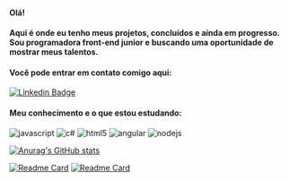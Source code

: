 #### Olá!

#### Aqui é onde eu tenho meus projetos, concluídos e ainda em progresso. Sou programadora front-end junior e buscando uma oportunidade de mostrar meus talentos. 

#### Você pode entrar em contato comigo aqui:
[![Linkedin Badge](https://img.shields.io/badge/Linkedin-323330?style=for-the-badge&logo=linkedin&logoColor=blue)](https://www.linkedin.com/in/gianna-marins-734944234/) &nbsp;


#### Meu conhecimento e o que estou estudando:
![javascript](https://img.shields.io/badge/JavaScript-323330?style=for-the-badge&logo=javascript&logoColor=F7DF1E)
![c#](https://img.shields.io/badge/C%23-239120?style=for-the-badge&logo=c-sharp&logoColor=white)
![html5](https://img.shields.io/badge/HTML5-E34F26?style=for-the-badge&logo=html5&logoColor=white)
![angular](https://img.shields.io/badge/Angular-DD0031?style=for-the-badge&logo=angular&logoColor=white)
![nodejs](https://img.shields.io/badge/Node.js-339933?style=for-the-badge&logo=nodedotjs&logoColor=white)

[![Anurag's GitHub stats](https://github-readme-stats.vercel.app/api?username=marinsnana&theme=dark)](https://github.com/marinsnana/github-readme-stats)

[![Readme Card](https://github-readme-stats.vercel.app/api/pin/?username=marinsnana&repo=insta-page)](https://github.com/marinsnana/insta-page)
[![Readme Card](https://github-readme-stats.vercel.app/api/pin/?username=marinsnana&repo=jogo-dino)](https://github.com/marinsnana/jogo-dino)

